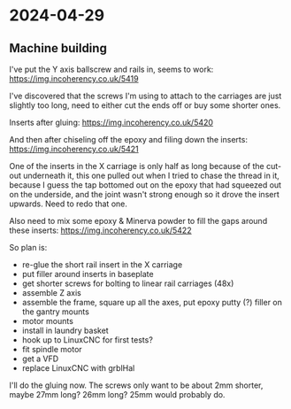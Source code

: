 # 2024-04-29

## Machine building

I've put the Y axis ballscrew and rails in, seems to work: https://img.incoherency.co.uk/5419

I've discovered that the screws I'm using to attach to the carriages are just slightly too long,
need to either cut the ends off or buy some shorter ones.

Inserts after gluing: https://img.incoherency.co.uk/5420

And then after chiseling off the epoxy and filing down the inserts: https://img.incoherency.co.uk/5421

One of the inserts in the X carriage is only half as long because of the cut-out underneath it, this one pulled out
when I tried to chase the thread in it, because I guess the tap bottomed out on the epoxy that had squeezed out on
the underside, and the joint wasn't strong enough so it drove the insert upwards. Need to redo that one.

Also need to mix some epoxy & Minerva powder to fill the gaps around these inserts: https://img.incoherency.co.uk/5422

So plan is:

 * re-glue the short rail insert in the X carriage
 * put filler around inserts in baseplate
 * get shorter screws for bolting to linear rail carriages (48x)
 * assemble Z axis
 * assemble the frame, square up all the axes, put epoxy putty (?) filler on the gantry mounts
 * motor mounts
 * install in laundry basket
 * hook up to LinuxCNC for first tests?
 * fit spindle motor
 * get a VFD
 * replace LinuxCNC with grblHal

I'll do the gluing now. The screws only want to be about 2mm shorter, maybe 27mm long? 26mm long? 25mm would probably
do.
